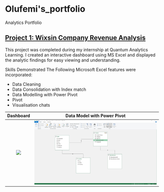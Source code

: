 # Olufemi's_portfolio
Analytics Portfolio

## [Project 1: Wixsin Company Revenue Analysis](https://olufemigeorge.github.io/Wixsin_Company_Revenue_Analysis-MS_Excel/)
This project was completed during my internship at Quantum Analytics Learning. I created an interactive dashboard using MS Excel and displayed the analytic findings for easy viewing and understanding.

Skills Demonstrated
The Following Microsoft Excel features were incorporated:
- Data Cleaning
- Data Consolidation with Index match
- Data Modelling with Power Pivot
- Pivot
- Visualisation chats
  
Dashboard           |Data Model with Power Pivot      |
:------------------:|:-------------------------------:|
![](Wixzin.gif)     |![](After_Modelling.jpg)         |
